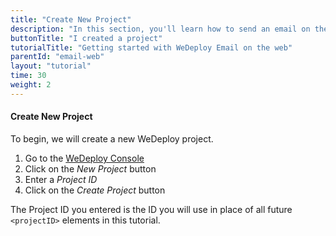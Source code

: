 ```yaml
---
title: "Create New Project"
description: "In this section, you'll learn how to send an email on the web using the WeDeploy API Client."
buttonTitle: "I created a project"
tutorialTitle: "Getting started with WeDeploy Email on the web"
parentId: "email-web"
layout: "tutorial"
time: 30
weight: 2
---
```


#### Create New Project

To begin, we will create a new WeDeploy project.

1. Go to the <a href="https://console.wedeploy.com" target="_blank">WeDeploy Console</a>
2. Click on the _New Project_ button
3. Enter a _Project ID_
4. Click on the _Create Project_ button

The Project ID you entered is the ID you will use in place of all future `<projectID>` elements in this tutorial.

